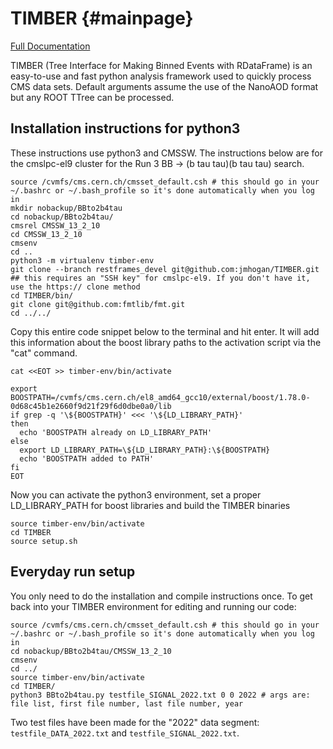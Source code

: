 # TIMBER {#mainpage}
[Full Documentation](https://lcorcodilos.github.io/TIMBER/)

TIMBER (Tree Interface for Making Binned Events with RDataFrame) is an easy-to-use and fast python analysis framework used to quickly process CMS data sets. 
Default arguments assume the use of the NanoAOD format but any ROOT TTree can be processed.

## Installation instructions for python3

These instructions use python3 and CMSSW. The instructions below are for the cmslpc-el9 cluster for the Run 3 BB -> (b tau tau)(b tau tau) search.

```
source /cvmfs/cms.cern.ch/cmsset_default.csh # this should go in your ~/.bashrc or ~/.bash_profile so it's done automatically when you log in
mkdir nobackup/BBto2b4tau
cd nobackup/BBto2b4tau/
cmsrel CMSSW_13_2_10
cd CMSSW_13_2_10
cmsenv
cd ..
python3 -m virtualenv timber-env
git clone --branch restframes_devel git@github.com:jmhogan/TIMBER.git  ## this requires an "SSH key" for cmslpc-el9. If you don't have it, use the https:// clone method
cd TIMBER/bin/
git clone git@github.com:fmtlib/fmt.git
cd ../../
```

Copy this entire code snippet below to the terminal and hit enter. It will add this information about the boost library paths to the activation script via the "cat" command.

```
cat <<EOT >> timber-env/bin/activate

export BOOSTPATH=/cvmfs/cms.cern.ch/el8_amd64_gcc10/external/boost/1.78.0-0d68c45b1e2660f9d21f29f6d0dbe0a0/lib
if grep -q '\${BOOSTPATH}' <<< '\${LD_LIBRARY_PATH}'
then
  echo 'BOOSTPATH already on LD_LIBRARY_PATH'
else
  export LD_LIBRARY_PATH=\${LD_LIBRARY_PATH}:\${BOOSTPATH}
  echo 'BOOSTPATH added to PATH'
fi
EOT
```

Now you can activate the python3 environment, set a proper LD_LIBRARY_PATH for boost libraries and build the TIMBER binaries

```
source timber-env/bin/activate
cd TIMBER
source setup.sh
```

## Everyday run setup

You only need to do the installation and compile instructions once. To get back into your TIMBER environment for editing and running our code: 

```
source /cvmfs/cms.cern.ch/cmsset_default.csh # this should go in your ~/.bashrc or ~/.bash_profile so it's done automatically when you log in
cd nobackup/BBto2b4tau/CMSSW_13_2_10
cmsenv
cd ../
source timber-env/bin/activate
cd TIMBER/
python3 BBto2b4tau.py testfile_SIGNAL_2022.txt 0 0 2022 # args are: file list, first file number, last file number, year
```

Two test files have been made for the "2022" data segment: `testfile_DATA_2022.txt` and `testfile_SIGNAL_2022.txt`.

